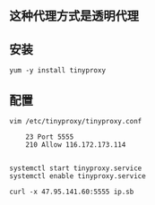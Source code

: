 
## 这种代理方式是透明代理

## 安装
```
yum -y install tinyproxy 
```
## 配置
```
vim /etc/tinyproxy/tinyproxy.conf 

	23 Port 5555
	210 Allow 116.172.173.114


systemctl start tinyproxy.service 
systemctl enable tinyproxy.service 

curl -x 47.95.141.60:5555 ip.sb

```
